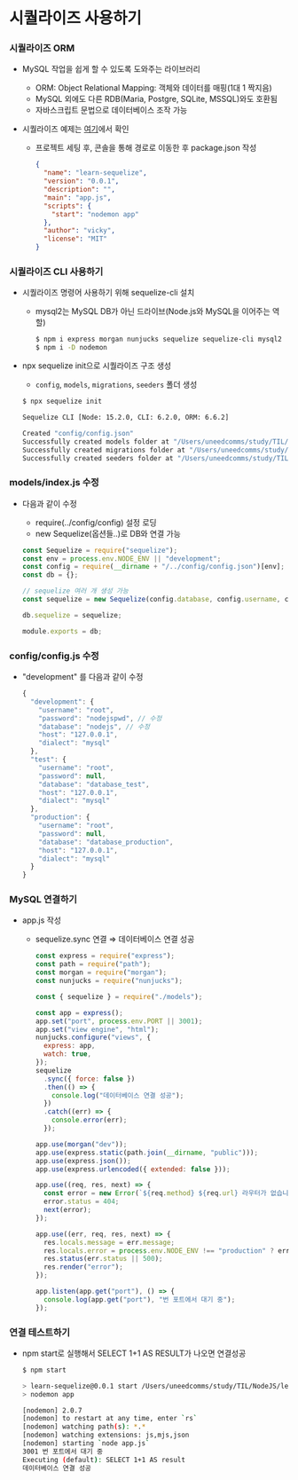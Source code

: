 ﻿# 시퀄라이즈 사용하기

### 시퀄라이즈 ORM

- MySQL 작업을 쉽게 할 수 있도록 도와주는 라이브러리
  - ORM: Object Relational Mapping: 객체와 데이터를 매핑(1대 1 짝지음)
  - MySQL 외에도 다른 RDB(Maria, Postgre, SQLite, MSSQL)와도 호환됨
  - 자바스크립트 문법으로 데이터베이스 조작 가능
- 시퀄라이즈 예제는 [여기](https://github.com/zerocho/nodejs-book/tree/master/ch7/7.6/learn-sequelize)에서 확인

  - 프로젝트 세팅 후, 콘솔을 통해 경로로 이동한 후 package.json 작성

    ```json
    {
      "name": "learn-sequelize",
      "version": "0.0.1",
      "description": "",
      "main": "app.js",
      "scripts": {
        "start": "nodemon app"
      },
      "author": "vicky",
      "license": "MIT"
    }
    ```

### 시퀄라이즈 CLI 사용하기

- 시퀄라이즈 명령어 사용하기 위해 sequelize-cli 설치

  - mysql2는 MySQL DB가 아닌 드라이브(Node.js와 MySQL을 이어주는 역할)

    ```bash
    $ npm i express morgan nunjucks sequelize sequelize-cli mysql2
    $ npm i -D nodemon
    ```

- npx sequelize init으로 시퀄라이즈 구조 생성

  - `config`, `models`, `migrations`, `seeders` 폴더 생성

  ```bash
  $ npx sequelize init

  Sequelize CLI [Node: 15.2.0, CLI: 6.2.0, ORM: 6.6.2]

  Created "config/config.json"
  Successfully created models folder at "/Users/uneedcomms/study/TIL/NodeJS/lecture/7.6/models".
  Successfully created migrations folder at "/Users/uneedcomms/study/TIL/NodeJS/lecture/7.6/migrations".
  Successfully created seeders folder at "/Users/uneedcomms/study/TIL/NodeJS/lecture/7.6/seeders".
  ```

### models/index.js 수정

- 다음과 같이 수정

  - require(../config/config) 설정 로딩
  - new Sequelize(옵션들..)로 DB와 연결 가능

  ```jsx
  const Sequelize = require("sequelize");
  const env = process.env.NODE_ENV || "development";
  const config = require(__dirname + "/../config/config.json")[env];
  const db = {};

  // sequelize 여러 개 생성 가능
  const sequelize = new Sequelize(config.database, config.username, config.password, config);

  db.sequelize = sequelize;

  module.exports = db;
  ```

### config/config.js 수정

- "development" 를 다음과 같이 수정

  ```jsx
  {
    "development": {
      "username": "root",
      "password": "nodejspwd", // 수정
      "database": "nodejs", // 수정
      "host": "127.0.0.1",
      "dialect": "mysql"
    },
    "test": {
      "username": "root",
      "password": null,
      "database": "database_test",
      "host": "127.0.0.1",
      "dialect": "mysql"
    },
    "production": {
      "username": "root",
      "password": null,
      "database": "database_production",
      "host": "127.0.0.1",
      "dialect": "mysql"
    }
  }
  ```

### MySQL 연결하기

- app.js 작성

  - sequelize.sync 연결 ⇒ 데이터베이스 연결 성공

    ```jsx
    const express = require("express");
    const path = require("path");
    const morgan = require("morgan");
    const nunjucks = require("nunjucks");

    const { sequelize } = require("./models");

    const app = express();
    app.set("port", process.env.PORT || 3001);
    app.set("view engine", "html");
    nunjucks.configure("views", {
      express: app,
      watch: true,
    });
    sequelize
      .sync({ force: false })
      .then(() => {
        console.log("데이터베이스 연결 성공");
      })
      .catch((err) => {
        console.error(err);
      });

    app.use(morgan("dev"));
    app.use(express.static(path.join(__dirname, "public")));
    app.use(express.json());
    app.use(express.urlencoded({ extended: false }));

    app.use((req, res, next) => {
      const error = new Error(`${req.method} ${req.url} 라우터가 없습니다.`);
      error.status = 404;
      next(error);
    });

    app.use((err, req, res, next) => {
      res.locals.message = err.message;
      res.locals.error = process.env.NODE_ENV !== "production" ? err : {};
      res.status(err.status || 500);
      res.render("error");
    });

    app.listen(app.get("port"), () => {
      console.log(app.get("port"), "번 포트에서 대기 중");
    });
    ```

### 연결 테스트하기

- npm start로 실행해서 SELECT 1+1 AS RESULT가 나오면 연결성공

  ```bash
  $ npm start

  > learn-sequelize@0.0.1 start /Users/uneedcomms/study/TIL/NodeJS/lecture/7.6
  > nodemon app

  [nodemon] 2.0.7
  [nodemon] to restart at any time, enter `rs`
  [nodemon] watching path(s): *.*
  [nodemon] watching extensions: js,mjs,json
  [nodemon] starting `node app.js`
  3001 번 포트에서 대기 중
  Executing (default): SELECT 1+1 AS result
  데이터베이스 연결 성공
  ```
